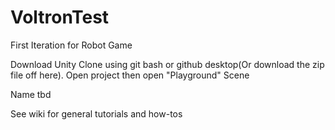 # VoltronTest
First Iteration for Robot Game

Download Unity
Clone using git bash or github desktop(Or download the zip file off here). Open project then open "Playground" Scene

Name tbd

See wiki for general tutorials and how-tos
